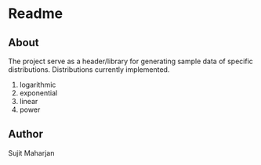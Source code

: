 # Readme

## About 
The project serve as a header/library for generating sample data of specific distributions. Distributions currently implemented.
1. logarithmic
2. exponential
3. linear
4. power

## Author
Sujit Maharjan